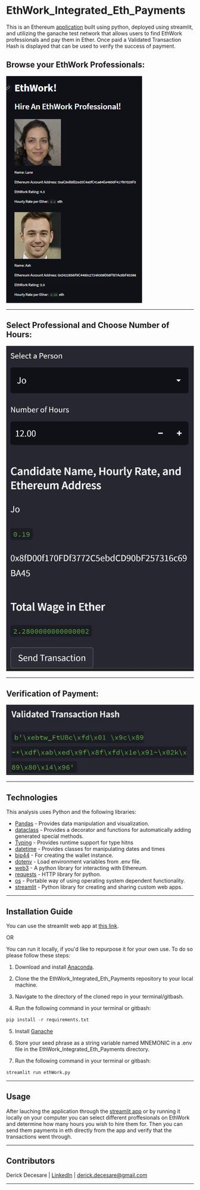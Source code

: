 # EthWork_Integrated_Eth_Payments
This is an Ethereum [application](https://derickdecesare-blockchain-ledger-app-pychain-oco6ek.streamlitapp.com/) built using python, deployed using streamlit, and utilizing the ganache test network that allows users to find EthWork professionals and pay them in Ether. Once paid a Validated Transaction Hash is displayed that can be used to verify the success of payment.

## Browse your EthWork Professionals:
![pick](Images/pick.png)

---

## Select Professional and Choose Number of Hours:
![select](Images/select.png)

---

## Verification of Payment:
![validate](Images/validate.png)

---

## Technologies

This analysis uses Python and the following libraries:
* [Pandas](https://pandas.pydata.org/) - Provides data manipulation and visualization.
* [dataclass](https://docs.python.org/3/library/dataclasses.html) - Provides a decorator and functions for automatically adding generated special methods.
* [Typing](https://docs.python.org/3/library/typing.html) - Provides runtime support for type hitns
* [datetime](https://docs.python.org/3/library/datetime.html) - Provides classes for manipulating dates and times
* [bip44](https://oipwg.github.io/oip-hdmw/Wallet.html) - For creating the wallet instance.
* [dotenv](https://github.com/motdotla/dotenv) - Load environment variables from .env file.
* [web3](https://github.com/ethereum/web3.py) - A python library for interacting with Ethereum.
* [requests](https://requests.readthedocs.io/en/latest/) - HTTP library for python.
* [os](https://docs.python.org/3/library/os.html) - Portable way of using operating system dependent functionality.
* [streamlit](https://docs.streamlit.io/) - Python library for creating and sharing custom web apps.

---

## Installation Guide

You can use the streamlit web app at [this link](https://derickdecesare-blockchain-ledger-app-pychain-oco6ek.streamlitapp.com/). 

OR

You can run it locally, if you'd like to repurpose it for your own use. To do so please follow these steps:

1. Download and install [Anaconda](https://www.anaconda.com/products/distribution). 

2. Clone the the EthWork_Integrated_Eth_Payments repository to your local machine.

3. Navigate to the directory of the cloned repo in your terminal/gitbash.

4. Run the following command in your terminal or gitbash:
```python
pip install -r requirements.txt
```
5. Install [Ganache](https://trufflesuite.com/ganache/)

6. Store your seed phrase as a string variable named MNEMONIC in a .env file in the EthWork_Integrated_Eth_Payments directory.

7. Run the following command in your terminal or gitbash:
```python
streamlit run ethWork.py
```

---

## Usage

After lauching the application through the [streamlit app](https://derickdecesare-blockchain-ledger-app-pychain-oco6ek.streamlitapp.com/) or by running it locally on your computer you can select different proffesionals on EthWork and determine how many hours you wish to hire them for. Then you can send them payments in eth directly from the app and verify that the transactions went through.

---

## Contributors

Derick Decesare | [LinkedIn](https://www.linkedin.com/in/derickdecesare/) | derick.decesare@gmail.com

---